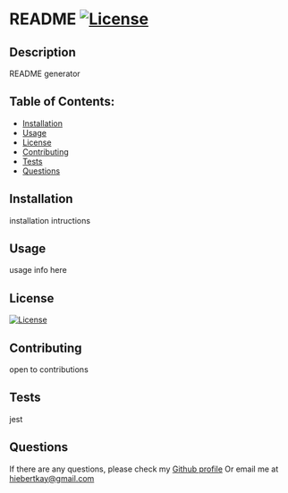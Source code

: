 # README [![License](https://img.shields.io/badge/License-MIT-yellow.svg)](https://opensource.org/licenses/MIT)
## Description
README generator
## Table of Contents:
- [Installation](#installation)
- [Usage](#usage)
- [License](#license)
- [Contributing](#contributing)
- [Tests](#tests)
- [Questions](#questions)
## Installation
installation intructions
## Usage
usage info here
## License
[![License](https://img.shields.io/badge/License-MIT-yellow.svg)](https://opensource.org/licenses/MIT)
## Contributing
open to contributions
## Tests
jest
## Questions
If there are any questions, please check my [Github profile](https://www.github.com/kaystaken)
Or email me at [hiebertkay@gmail.com](mailto:hiebertkay@gmail.com)